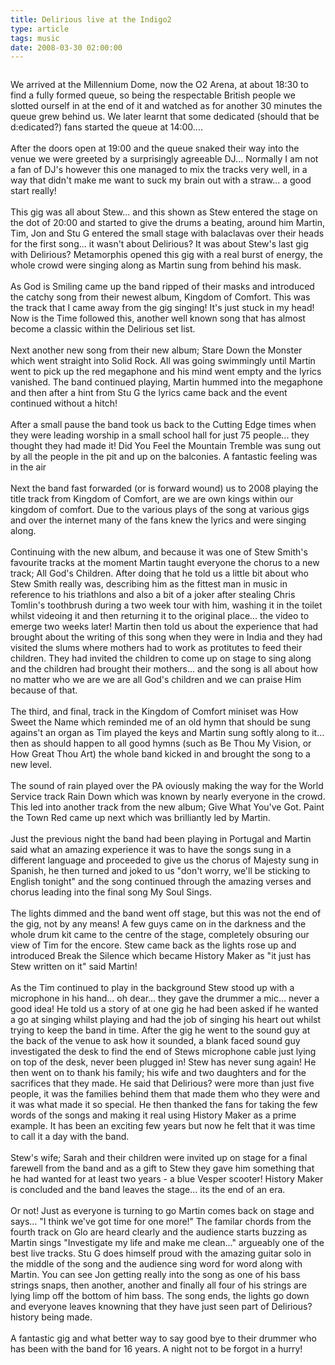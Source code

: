 ```yaml
---
title: Delirious live at the Indigo2
type: article
tags: music
date: 2008-03-30 02:00:00
---
```

<a href="http://photos-h.ak.facebook.com/photos-ak-sf2p/v191/26/58/1094040393/n1094040393_30202471_764.jpg"><img alt="" border="0" src="http://photos-h.ak.facebook.com/photos-ak-sf2p/v191/26/58/1094040393/n1094040393_30202471_764.jpg" /></a><br /><div>We arrived at the Millennium Dome, now the O2 Arena, at about 18:30 to find a fully formed queue, so being the respectable British people we slotted ourself in at the end of it and watched as for another 30 minutes the queue grew behind us.  We later learnt that some dedicated (should that be d:edicated?) fans started the queue at 14:00....<br /><br />After the doors open at 19:00 and the queue snaked their way into the venue we were greeted by a surprisingly agreeable DJ... Normally I am not a fan of DJ's however this one managed to mix the tracks very well, in a way that didn't make me want to suck my brain out with a straw... a good start really!<br /><br />This gig was all about Stew... and this shown as Stew entered the stage on the dot of 20:00 and started to give the drums a beating, around him Martin, Tim, Jon and Stu G entered the small stage with balaclavas over their heads for the first song... it wasn't about Delirious? It was about Stew's last gig with Delirious?  Metamorphis opened this gig with a real burst of energy, the whole crowd were singing along as Martin sung from behind his mask.<br /><br />As God is Smiling came up the band ripped of their masks and introduced the catchy song from their newest album, Kingdom of Comfort.  This was the track that I came away from the gig singing!  It's just stuck in my head!  Now is the Time followed this, another well known song that has almost become a classic within the Delirious set list.<br /><br />Next another new song from their new album; Stare Down the Monster which went straight into Solid Rock.  All was going swimmingly until Martin went to pick up the red megaphone and his mind went empty and the lyrics vanished.  The band continued playing, Martin hummed into the megaphone and then after a hint from Stu G the lyrics came back and the event continued without a hitch!<br /><br />After a small pause the band took us back to the Cutting Edge times when they were leading worship in a small school hall for just 75 people... they thought they had made it!  Did You Feel the Mountain Tremble was sung out by all the people in the pit and up on the balconies.  A fantastic feeling was in the air<br /><br />Next the band fast forwarded (or is forward wound) us to 2008 playing the title track from Kingdom of Comfort, are we are own kings within our kingdom of comfort.  Due to the various plays of the song at various gigs and over the internet many of the fans knew the lyrics and were singing along.<br /><br />Continuing with the new album, and because it was one of Stew Smith's favourite tracks at the moment Martin taught everyone the chorus to a new track; All God's Children.  After doing that he told us a little bit about who Stew Smith really was, describing him as the fittest man in music in reference to his triathlons and also a bit of a joker after stealing Chris Tomlin's toothbrush during a two week tour with him, washing it in the toilet whilst videoing it and then returning it to the original place... the video to emerge two weeks later!  Martin then told us about the experience that had brought about the writing of this song when they were in India and they had visited the slums where mothers had to work as protitutes to feed their children.  They had invited the children to come up on stage to sing along and the children had brought their mothers... and the song is all about how no matter who we are we are all God's children and we can praise Him because of that.<br /><br />The third, and final, track in the Kingdom of Comfort miniset was How Sweet the Name which reminded me of an old hymn that should be sung agains't an organ as Tim played the keys and Martin sung softly along to it... then as should happen to all good hymns (such as Be Thou My Vision, or How Great Thou Art) the whole band kicked in and brought the song to a new level.<br /><br />The sound of rain played over the PA oviously making the way for the World Service track Rain Down which was known by nearly everyone in the crowd.  This led into another track from the new album; Give What You've Got.  Paint the Town Red came up next which was brilliantly led by Martin.<br /><br />Just the previous night the band had been playing in Portugal and Martin said what an amazing experience it was to have the songs sung in a different language and proceeded to give us the chorus of Majesty sung in Spanish, he then turned and joked to us "don't worry, we'll be sticking to English tonight" and the song continued through the amazing verses and chorus leading into the final song My Soul Sings.<br /><br />The lights dimmed and the band went off stage, but this was not the end of the gig, not by any means!  A few guys came on in the darkness and the whole drum kit came to the centre of the stage, completely obsuring our view of Tim for the encore.  Stew came back as the lights rose up and introduced Break the Silence which became History Maker as "it just has Stew written on it" said Martin!<br /><br />As the Tim continued to play in the background Stew stood up with a microphone in his hand... oh dear... they gave the drummer a mic... never a good idea!  He told us a story of at one gig he had been asked if he wanted a go at singing whilst playing and had the job of singing his heart out whilst trying to keep the band in time.  After the gig he went to the sound guy at the back of the venue to ask how it sounded, a blank faced sound guy investigated the desk to find the end of Stews microphone cable just lying on top of the desk, never been plugged in!  Stew has never sung again!  He then went on to thank his family; his wife and two daughters and for the sacrifices that they made.  He said that Delirious? were more than just five people, it was the families behind them that made them who they were and it was what made it so special.  He then thanked the fans for taking the few words of the songs and making it real using History Maker as a prime example.  It has been an exciting few years but now he felt that it was time to call it a day with the band.<br /><br />Stew's wife; Sarah and their children were invited up on stage for a final farewell from the band and as a gift to Stew they gave him something that he had wanted for at least two years - a blue Vesper scooter!  History Maker is concluded and the band leaves the stage... its the end of an era.<br /><br /><a href="http://photos-a.ak.facebook.com/photos-ak-sf2p/v191/26/58/1094040393/n1094040393_30202472_3526.jpg"><img alt="" border="0" src="http://photos-a.ak.facebook.com/photos-ak-sf2p/v191/26/58/1094040393/n1094040393_30202472_3526.jpg" /></a>Or not!  Just as everyone is turning to go Martin comes back on stage and says... "I think we've got time for one more!"  The familar chords from the fourth track on Glo are heard clearly and the audience starts buzzing as Martin sings "Investigate my life and make me clean..." argueably one of the best live tracks.  Stu G does himself proud with the amazing guitar solo in the middle of the song and the audience sing word for word along with Martin.  You can see Jon getting really into the song as one of his bass strings snaps, then another, another and finally all four of his strings are lying limp off the bottom of him bass. The song ends, the lights go down and everyone leaves knowning that they have just seen part of Delirious? history being made.<br /><br />A fantastic gig and what better way to say good bye to their drummer who has been with the band for 16 years.  A night not to be forgot in a hurry!</div><div class="blogger-post-footer"><img width='1' height='1' src='https://blogger.googleusercontent.com/tracker/31453821-7853565274609543981?l=www.jamesdoc.co.uk' alt='' /></div>

